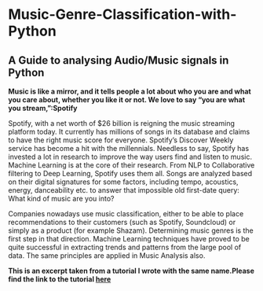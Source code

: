 # Music-Genre-Classification-with-Python
## A Guide to analysing Audio/Music signals in Python

__Music is like a mirror, and it tells people a lot about who you are and what you care about, whether you like it or not. We love to say “you are what you stream,”:Spotify__

Spotify, with a net worth of $26 billion is reigning the music streaming platform today. It currently has millions of songs in its database and claims to have the right music score for everyone. Spotify’s Discover Weekly service has become a hit with the millennials. Needless to say, Spotify has invested a lot in research to improve the way users find and listen to music. Machine Learning is at the core of their research. From NLP to Collaborative filtering to Deep Learning, Spotify uses them all. Songs are analyzed based on their digital signatures for some factors, including tempo, acoustics, energy, danceability etc. to answer that impossible old first-date query: What kind of music are you into?

Companies nowadays use music classification, either to be able to place recommendations to their customers (such as Spotify, Soundcloud) or simply as a product (for example Shazam). Determining music genres is the first step in that direction. Machine Learning techniques have proved to be quite successful in extracting trends and patterns from the large pool of data. The same principles are applied in Music Analysis also.

**This is an excerpt taken from a tutorial I wrote with the same name.Please find the link to the tutorial [here](https://towardsdatascience.com/music-genre-classification-with-python-c714d032f0d8)**
